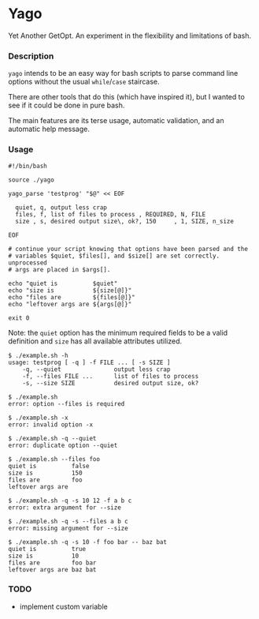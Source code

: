 # Yago

Yet Another GetOpt. An experiment in the flexibility and limitations of 
bash.

### Description

`yago` intends to be an easy way for bash scripts to parse command line 
options without the usual `while`/`case` staircase.

There are other tools that do this (which have inspired it), but I 
wanted to see if it could be done in pure bash.

The main features are its terse usage, automatic validation, and an 
automatic help message.

### Usage

~~~ { .bash }
#!/bin/bash

source ./yago

yago_parse 'testprog' "$@" << EOF

  quiet, q, output less crap
  files, f, list of files to process , REQUIRED, N, FILE
  size , s, desired output size\, ok?, 150     , 1, SIZE, n_size

EOF

# continue your script knowing that options have been parsed and the 
# variables $quiet, $files[], and $size[] are set correctly. unprocessed 
# args are placed in $args[].

echo "quiet is          $quiet"
echo "size is           ${size[@]}"
echo "files are         ${files[@]}"
echo "leftover args are ${args[@]}"

exit 0
~~~

Note: the `quiet` option has the minimum required fields to be a valid 
definition and `size` has all available attributes utilized.

~~~ 
$ ./example.sh -h
usage: testprog [ -q ] -f FILE ... [ -s SIZE ] 
    -q, --quiet               output less crap
    -f, --files FILE ...      list of files to process
    -s, --size SIZE           desired output size, ok?
~~~

~~~ 
$ ./example.sh
error: option --files is required
~~~

~~~ 
$ ./example.sh -x
error: invalid option -x
~~~

~~~ 
$ ./example.sh -q --quiet
error: duplicate option --quiet 
~~~

~~~ 
$ ./example.sh --files foo
quiet is          false
size is           150
files are         foo
leftover args are 
~~~

~~~ 
$ ./example.sh -q -s 10 12 -f a b c
error: extra argument for --size
~~~

~~~ 
$ ./example.sh -q -s --files a b c
error: missing argument for --size
~~~

~~~ 
$ ./example.sh -q -s 10 -f foo bar -- baz bat
quiet is          true
size is           10
files are         foo bar
leftover args are baz bat
~~~

### TODO

* implement custom variable
